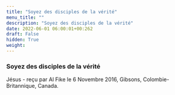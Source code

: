 ```yaml
---
title: "Soyez des disciples de la vérité"
menu_title: ""
description: "Soyez des disciples de la vérité"
date: 2022-06-01 06:00:01+00:262
draft: False
hidden: True
weight:
---
```

### Soyez des disciples de la vérité

Jésus - reçu par Al Fike le 6 Novembre 2016, Gibsons, Colombie-Britannique, Canada.




